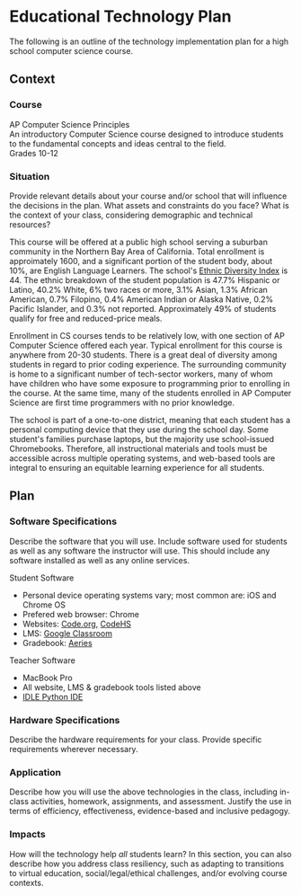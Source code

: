 # Educational Technology Plan

The following is an outline of the technology implementation plan for a high school computer science course.

## Context

### Course

AP Computer Science Principles    
An introductory Computer Science course designed to introduce students to the 
fundamental concepts and ideas central to the field.    
Grades 10-12

### Situation

Provide relevant details about your course and/or school that will influence the
decisions in the plan. What assets and constraints do you face? What is the
context of your class, considering demographic and technical resources?

This course will be offered at a public high school serving a suburban community
in the Northern Bay Area of California. Total enrollment is approimately 1600,
and a significant portion of the student body, about 10%, are English Language Learners.
The school's [Ethnic Diversity Index](ed-data.org/article/Ethnic-Diversity-Index) is 44.
The ethnic breakdown of the student population is 47.7%  Hispanic or Latino, 40.2% White,
6% two races or more, 3.1% Asian, 1.3% African American, 0.7% Filopino, 0.4% American Indian 
or Alaska Native, 0.2% Pacific Islander, and 0.3% not reported. Approximately 49% of students 
qualify for free and reduced-price meals. 

Enrollment in CS courses tends to be relatively low, with one section of AP Computer Science 
offered each year. Typical enrollment for this course is anywhere from 20-30 students. There is a 
great deal of diversity among students in regard to prior coding experience. The surrounding community
is home to a significant number of tech-sector workers, many of whom have children who have some exposure
to programming prior to enrolling in the course. At the same time, many of the students enrolled in 
AP Computer Science are first time programmers with no prior knowledge.

The school is part of a one-to-one district, meaning that each student has a personal computing device
that they use during the school day. Some student's families purchase laptops, but the majority use
school-issued Chromebooks. Therefore, all instructional materials and tools must be accessible
across multiple operating systems, and web-based tools are integral to ensuring an equitable 
learning experience for all students.

## Plan

### Software Specifications

Describe the software that you will use. Include software used for students as
well as any software the instructor will use. This should include any software
installed as well as any online services.

Student Software
* Personal device operating systems vary; most common are: iOS and Chrome OS
* Prefered web browser: Chrome
* Websites: [Code.org](https://code.org/en-US), [CodeHS](https://codehs.com/)
* LMS: [Google Classroom](https://edu.google.com/intl/ALL_ca/workspace-for-education/products/classroom/)
* Gradebook: [Aeries](aeries.net)

Teacher Software
* MacBook Pro
* All website, LMS & gradebook tools listed above
* [IDLE Python IDE](https://www.python.org/downloads/)

### Hardware Specifications

Describe the hardware requirements for your class. Provide specific requirements
wherever necessary.

### Application

Describe how you will use the above technologies in the class, including
in-class activities, homework, assignments, and assessment. Justify the use
in terms of efficiency, effectiveness, evidence-based and inclusive pedagogy.

### Impacts

How will the technology help *all* students learn? In this section, you can also
describe how you address class resiliency, such as adapting to
transitions to virtual education, social/legal/ethical challenges,  and/or
evolving course contexts.
